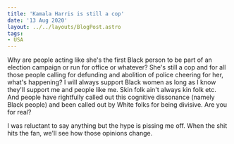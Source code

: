 ```yaml
---
title: 'Kamala Harris is still a cop'
date: '13 Aug 2020'
layout: ../../layouts/BlogPost.astro
tags:
- USA
---
```


Why are people acting like she's the first Black person to be part of an election campaign or run for office or whatever? She's still a cop and for all those people calling for defunding and abolition of police cheering for her, what's happening? I will always support Black women as long as I know they'll support me and people like me. Skin folk ain't always kin folk etc. And people have rightfully called out this cognitive dissonance (namely Black people) and been called out by White folks for being divisive. Are you for real?

I was reluctant to say anything but the hype is pissing me off. When the shit hits the fan, we'll see how those opinions change.